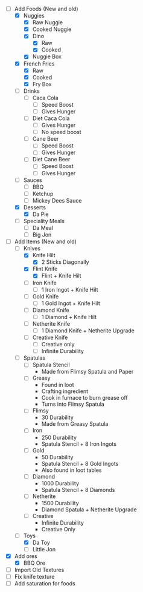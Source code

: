 - [ ] Add Foods (New and old)
	- [x] Nuggies
		- [x] Raw Nuggie
		- [x] Cooked Nuggie
		- [x] Dino
			- [x] Raw
			- [x] Cooked
		- [x] Nuggie Box
	- [x] French Fries
		- [x] Raw
		- [x] Cooked
		- [x] Fry Box
	- [ ] Drinks
		- [ ] Caca Cola
			- [ ] Speed Boost
			- [ ] Gives Hunger
		- [ ] Diet Caca Cola
			- [ ] Gives Hunger
			- [ ] No speed boost
		- [ ] Cane Beer
			- [ ] Speed Boost
			- [ ] Gives Hunger
		- [ ] Diet Cane Beer
			- [ ] Speed Boost
			- [ ] Gives Hunger
	- [ ] Sauces
		- [ ] BBQ
		- [ ] Ketchup
		- [ ] Mickey Dees Sauce
	- [x] Desserts
		- [x] Da Pie
	- [ ] Speciality Meals
		- [ ] Da Meal
		- [ ] Big Jon
- [ ] Add Items (New and old)
	- [ ] Knives
		- [x] Knife Hilt
			- [x] 2 Sticks Diagonally
		- [x] Flint Knife
			- [x] Flint + Knife Hilt
		- [ ] Iron Knife
			- [ ] 1 Iron Ingot + Knife Hilt
		- [ ] Gold Knife
			- [ ] 1 Gold Ingot + Knife Hilt
		- [ ] Diamond Knife
			- [ ] 1 Diamond + Knife Hilt
		- [ ] Netherite Knife
			- [ ] 1 Diamond Knife + Netherite Upgrade
		- [ ] Creative Knife
			- [ ] Creative only
			- [ ] Infinite Durability
	- [ ] Spatulas
		- [ ] Spatula Stencil
			- Made from Flimsy Spatula and Paper
		- [ ] Greasy
			- Found in loot
			- Crafting ingredient
			- Cook in furnace to burn grease off
			- Turns into Flimsy Spatula
		- [ ] Flimsy
			- 30 Durability
			- Made from Greasy Spatula
		- [ ] Iron
			- 250 Durability
			- Spatula Stencil + 8 Iron Ingots
		- [ ] Gold
			- 50 Durability
			- Spatula Stencil + 8 Gold Ingots
			- Also found in loot tables
		- [ ] Diamond
			- 1000 Durability
			- Spatula Stencil + 8 Diamonds
		- [ ] Netherite
			- 1500 Durability
			- Diamond Spatula + Netherite Upgrade
		- [ ] Creative
			- Infinite Durability
			- Creative Only
	- [ ] Toys
		- [x] Da Toy
		- [ ] Little Jon
- [x] Add ores
	- [x] BBQ Ore
- [ ] Import Old Textures
- [ ] Fix knife texture
- [ ] Add saturation for foods